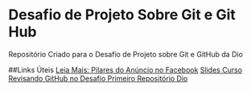 # Desafio de Projeto Sobre Git e Git Hub
Repositório Criado para o Desafio de Projeto sobre Git e GitHub da Dio

##Links Úteis
[Leia Mais: Pilares do Anúncio no Facebook](https://portoconteudo.com/pilares-do-anuncio-no-facebook/)
[Slides Curso Revisando GitHub no Desafio Primeiro Repositório Dio](https://drive.google.com/file/d/1IZu0qohv1JOmxjEra1lknDiiStU68bl4/view)

